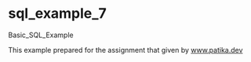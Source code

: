 # sql_example_7
Basic_SQL_Example

This example prepared for the assignment that given by www.patika.dev
